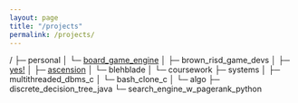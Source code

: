 ```yaml
---
layout: page
title: "/projects"
permalink: /projects/
---
```

/
├─ personal
│  └─ [board_game_engine](https://rubygems.org/gems/boardgame_engine)
│
├─ brown_risd_game_devs
│  ├─ [yes!](https://brownrisdgames.itch.io/yes)
│  ├─ [ascension](https://brownrisdgames.itch.io/ascension)
│  └─ blehblade
│
└─ coursework
    ├─ systems
    │  ├─ multithreaded_dbms_c
    │  └─ bash_clone_c
    │
    └─ algo
        ├─ discrete_decision_tree_java
        └─ search_engine_w_pagerank_python